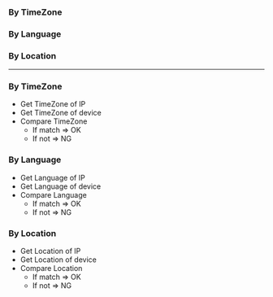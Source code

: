 ### By TimeZone
### By Language
### By Location

--------------------

### By TimeZone
* Get TimeZone of IP
* Get TimeZone of device
* Compare TimeZone
  * If match => OK
  * If not => NG

### By Language
* Get Language of IP
* Get Language of device
* Compare Language
  * If match => OK
  * If not => NG
  
### By Location
* Get Location of IP
* Get Location of device
* Compare Location
  * If match => OK
  * If not => NG
